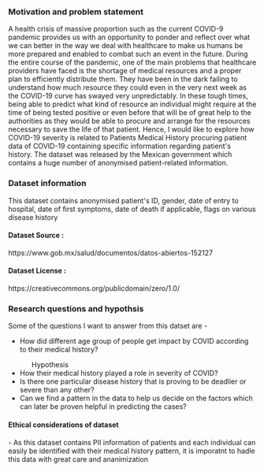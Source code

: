 <h3> Motivation and problem statement</h3>
A health crisis of massive proportion such as the current COVID-9 pandemic provides us with an opportunity to ponder and reflect over what we can better in the way we deal with healthcare to make us humans be more prepared and enabled to combat such an event in the future.
During the entire course of the pandemic, one of the main problems that healthcare providers have faced is the shortage of medical resources and a proper plan to efficiently distribute them.
They have been in the dark failing to understand how much resource they could even in the very next week as the COVID-19 curve has swayed very unpredictably. In these tough times, being able to predict what kind of resource an individual might require at the time of being tested positive or even before that will be of great help to the authorities as they would be able to procure and arrange for the resources necessary to save the life of that patient. Hence, I would like to explore how COVID-19 severity is related to Patients Medical History procuring patient data of COVID-19 containing specific information regarding patient's history. The dataset was released by the Mexican government which contains a huge number of anonymised patient-related information.

<h3> Dataset information</h3> 
This dataset contains anonymised patient's ID, gender, date of entry to hospital, date of first symptoms, date of death if applicable, flags on various disease history
<h4>Dataset Source :</h4>https://www.gob.mx/salud/documentos/datos-abiertos-152127 
<h4>Dataset License :</h4>https://creativecommons.org/publicdomain/zero/1.0/ 

<h3> Research questions and hypothsis </h3>

Some of the questions I want to answer from this datset are - 
<ul>
<li>How did different age group of people get impact by COVID according to their medical history?</li>
  <ul> Hypothesis </ul>
<li>How their medical history played a role in severity of COVID?</li>
<li>Is there one particular disease history that is proving to be deadlier or severe than any other?</li>
<li>Can we find a pattern in the data to help us decide on the factors which can later be proven helpful in predicting the cases?</li>
</ul>


<h4>Ethical considerations of dataset</h4> - As this dataset contains PII information of patients and each individual can easily be identified with their medical history pattern, it is imporatnt to hadle this data with great care and ananimization 
